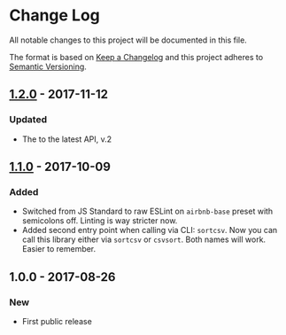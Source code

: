 # Change Log
All notable changes to this project will be documented in this file.

The format is based on [Keep a Changelog](http://keepachangelog.com/)
and this project adheres to [Semantic Versioning](http://semver.org/).

## [1.2.0] - 2017-11-12
### Updated
- The to the latest API, v.2

## [1.1.0] - 2017-10-09
### Added
- Switched from JS Standard to raw ESLint on `airbnb-base` preset with semicolons off. Linting is way stricter now.
- Added second entry point when calling via CLI: `sortcsv`. Now you can call this library either via `sortcsv` or `csvsort`. Both names will work. Easier to remember.

## 1.0.0 - 2017-08-26
### New
- First public release

[1.2.0]: https://github.com/codsen/csv-sort-cli/compare/v1.1.0...v1.2.0
[1.1.0]: https://github.com/codsen/csv-sort-cli/compare/v1.0.0...v1.1.0

